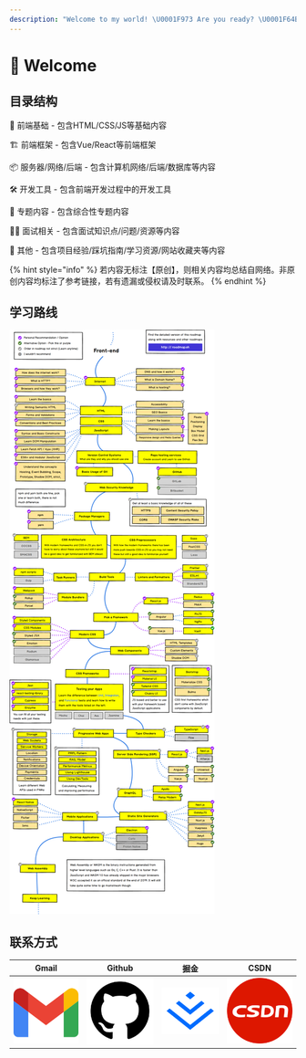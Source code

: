 ```yaml
---
description: "Welcome to my world! \U0001F973 Are you ready? \U0001F64B‍♂️ Let's start! \U0001F4AB"
---
```


# 👋 Welcome

## 目录结构

📖 前端基础 - 包含HTML/CSS/JS等基础内容

🏗 前端框架 - 包含Vue/React等前端框架

📦 服务器/网络/后端 - 包含计算机网络/后端/数据库等内容

🛠 开发工具 - 包含前端开发过程中的开发工具

🤔 专题内容 - 包含综合性专题内容

🧑‍💻 面试相关 - 包含面试知识点/问题/资源等内容

🍭 其他 - 包含项目经验/踩坑指南/学习资源/网站收藏夹等内容

{% hint style="info" %}
若内容无标注【原创】，则相关内容均总结自网络。非原创内容均标注了参考链接，若有遗漏或侵权请及时联系。
{% endhint %}

## 学习路线

![](.gitbook/assets/frontend-map-en.png)

## 联系方式

| Gmail | Github | 掘金 | CSDN |
| :---: | :---: | :---: | :---: |
| [![](.gitbook/assets/gmail.png)](mailto:EnvisionShen@gmail.com) | [![](.gitbook/assets/github.png)](https://github.com/MrEnvision) | [![](.gitbook/assets/juejin.png)](https://juejin.cn/user/1521379822015645) | [![](.gitbook/assets/csdn.png)](https://blog.csdn.net/qq_26549759) |

